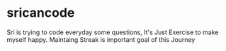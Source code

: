 # sricancode
Sri is trying to code everyday some questions, It's Just Exercise to make myself happy.
Maintaing Streak is important goal of this Journey
